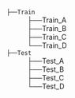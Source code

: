 `├──Train`   <br/>
      ├──Train_A <br/>
      ├──Train_B <br/>
      ├──Train_C <br/>
      └──Train_D <br/>
`├──Test`   <br/>
      ├──Test_A <br/>
      ├──Test_B <br/>
      ├──Test_C <br/>
      └──Test_D <br/>
